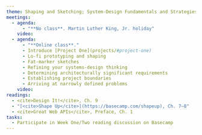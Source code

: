 ```yaml
---
theme: Shaping and Sketching; System-Design Fundamentals and Strategies
meetings:
  - agenda:
      - "**No class**. Martin Luther King, Jr. holiday"
    video:
  - agenda:
      - "**Online class**."
      - Introduce [Project One](projects/#project-one)
      - Lo-fi prototyping and shaping
      - Fat-marker sketches
      - Refining your systems-design thinking
      - Determining architecturally significant requirements
      - Establishing project boundaries
      - Arriving at narrowly defined problems
    video:
readings:
  - <cite>Design It!</cite>, Ch. 9
  - "[<cite>Shape Up</cite>](https://basecamp.com/shapeup), Ch. 7–8"
  - <cite>Great Web APIs</cite>, Preface, Ch. 1
tasks:
  - Participate in Week One/Two reading discussion on Basecamp
---
```

